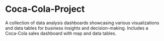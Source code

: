 # Coca-Cola-Project
A collection of data analysis dashboards showcasing various visualizations and data tables for business insights and decision-making. Includes a Coca-Cola sales dashboard with map and data tables.
